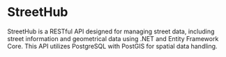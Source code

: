 # StreetHub
StreetHub is a RESTful API designed for managing street data, including street information and geometrical data using .NET and Entity Framework Core. This API utilizes PostgreSQL with PostGIS for spatial data handling.
